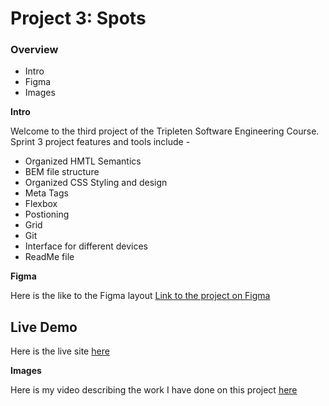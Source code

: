 # Project 3: Spots

### Overview

- Intro
- Figma
- Images

**Intro**

Welcome to the third project of the Tripleten Software Engineering Course. Sprint 3 project features and tools include -

- Organized HMTL Semantics
- BEM file structure
- Organized CSS Styling and design
- Meta Tags
- Flexbox
- Postioning
- Grid
- Git
- Interface for different devices
- ReadMe file

**Figma**

Here is the like to the Figma layout [Link to the project on Figma](https://www.figma.com/file/BBNm2bC3lj8QQMHlnqRsga/Sprint-3-Project-%E2%80%94-Spots?type=design&node-id=2%3A60&mode=design&t=afgNFybdorZO6cQo-1)

## Live Demo

Here is the live site [here](https://github.com/mitchmerlo333/se_project_spots/deployments/github-pages)

**Images**

Here is my video describing the work I have done on this project [here](https://drive.google.com/file/d/1VqaaaULH26yxNGr58R1UV6SO2Eu_TZtg/view?usp=sharing)
